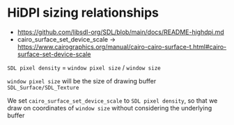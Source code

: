 # HiDPI sizing relationships

* https://github.com/libsdl-org/SDL/blob/main/docs/README-highdpi.md
* cairo_surface_set_device_scale -> https://www.cairographics.org/manual/cairo-cairo-surface-t.html#cairo-surface-set-device-scale

`SDL pixel density` = `window pixel size` / `window size`

`window pixel size` will be the size of drawing buffer `SDL_Surface/SDL_Texture`

We set `cairo_surface_set_device_scale` to `SDL pixel density`, 
so that we draw on coordinates of `window size` without considering the underlying buffer
